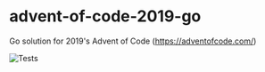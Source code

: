 # advent-of-code-2019-go
Go solution for 2019's Advent of Code (https://adventofcode.com/)

![Tests](https://github.com/igor-prusov/advent-of-code-2019-go/workflows/Tests/badge.svg)
